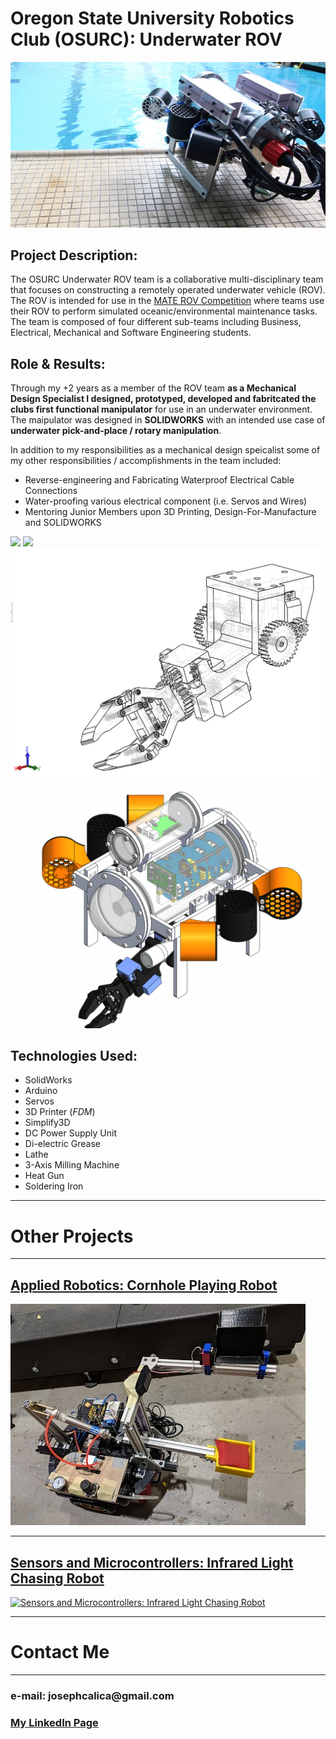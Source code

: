 # Oregon State University Robotics Club (OSURC): Underwater ROV

<img src="images/ROV.jpg?raw=true"/>

## __Project Description__: 

The OSURC Underwater ROV team is a collaborative multi-disciplinary team that focuses on constructing a remotely operated underwater vehicle (ROV). The ROV is intended for use in the [MATE ROV Competition](http://www.materovcompetition.org/aboutmateii) where teams use their ROV to perform simulated oceanic/environmental maintenance tasks. The team is composed of four different sub-teams including Business, Electrical, Mechanical and Software Engineering students.  

## __Role & Results__:

Through my +2 years as a member of the ROV team __as a Mechanical Design Specialist I designed, prototyped, developed and fabritcated the clubs first functional manipulator__ for use in an underwater environment. The maipulator was designed in __SOLIDWORKS__ with an intended use case of __underwater pick-and-place / rotary manipulation__.

In addition to my responsibilities as a mechanical design speicalist some of my other responsibilities / accomplishments in the team included:

* Reverse-engineering and Fabricating Waterproof Electrical Cable Connections
* Water-proofing various electrical component (i.e. Servos and Wires)
* Mentoring Junior Members upon 3D Printing, Design-For-Manufacture and SOLIDWORKS

<img src="images/actuation.gif?raw=true"/>

<img src="images/ROV_Table.JPG?raw=true"/>

<img src="images/Claw_SeeThru.png?raw=true"/>

<img src="images/Full_Assembly.png?raw=true"/>



## __Technologies Used__:
* SolidWorks
* Arduino
* Servos
* 3D Printer (_FDM_)
* Simplify3D
* DC Power Supply Unit
* Di-electric Grease
* Lathe
* 3-Axis Milling Machine
* Heat Gun
* Soldering Iron

---
# Other Projects

---
## [Applied Robotics: Cornhole Playing Robot](/ROB421)
[![Applied Robotics: Cornhole Playing Robot](images/Everything.jpg?raw=true)](josephcalica.github.io/ROB421 "Applied Robotics: Cornhole Playing Robot")

---
## [Sensors and Microcontrollers: Infrared Light Chasing Robot](/ME451)
[![Sensors and Microcontrollers: Infrared Light Chasing Robot](images/Bot_Final.jpg?raw=true)](josephcalica.github.io/ME451 "Sensors and Microcontrollers: Infrared Light Chasing Robot")

---
# Contact Me

---
### __e-mail: josephcalica@gmail.com__
### [My LinkedIn Page](https://www.linkedin.com/in/joseph-calica/)

